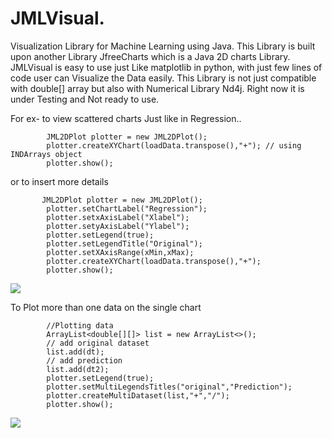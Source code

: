 # JMLVisual.
Visualization Library for Machine Learning using Java.
This Library is built upon another Library JfreeCharts which is a Java 2D charts Library. 
JMLVisual is easy to use just Like matplotlib in python, with just few lines of code user can Visualize the Data easily. 
This Library is not just compatible with double[] array but also with Numerical Library Nd4j. Right now it is under Testing and Not ready to use.

For ex- to view scattered charts Just like in Regression..
 
            JML2DPlot plotter = new JML2DPlot();
            plotter.createXYChart(loadData.transpose(),"+"); // using INDArrays object 
            plotter.show();


or to insert more details 


           JML2DPlot plotter = new JML2DPlot();
            plotter.setChartLabel("Regression");
            plotter.setxAxisLabel("Xlabel");
            plotter.setyAxisLabel("Ylabel");
            plotter.setLegend(true);
            plotter.setLegendTitle("Original");
            plotter.setXAxisRange(xMin,xMax);
            plotter.createXYChart(loadData.transpose(),"+");
            plotter.show();

<img src="https://github.com/akshay-591/JMLVisual./blob/master/src/main/java/com/test/ML/Regression/scatt.png">

To Plot more than one data on the single chart

            //Plotting data
            ArrayList<double[][]> list = new ArrayList<>();
            // add original dataset
            list.add(dt);
            // add prediction
            list.add(dt2);
            plotter.setLegend(true);
            plotter.setMultiLegendsTitles("original","Prediction");
            plotter.createMultiDataset(list,"+","/");
            plotter.show();
            
<img src="https://github.com/akshay-591/JMLVisual./blob/master/src/main/java/com/test/ML/Regression/multi.png">
